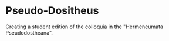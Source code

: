 # Pseudo-Dositheus
Creating a student edition of the colloquia in the "Hermeneumata Pseudodostheana".
